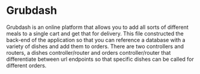 # Grubdash
Grubdash is an online platform that allows you to add all sorts of different meals to a single cart and get that for delivery.
This file constructed the back-end of the application so that you can reference a database with a variety of dishes and add them to orders.
There are two controllers and routers, a dishes controller/router and orders controller/router that differentiate between url endpoints so that specific dishes can be called for different orders.
